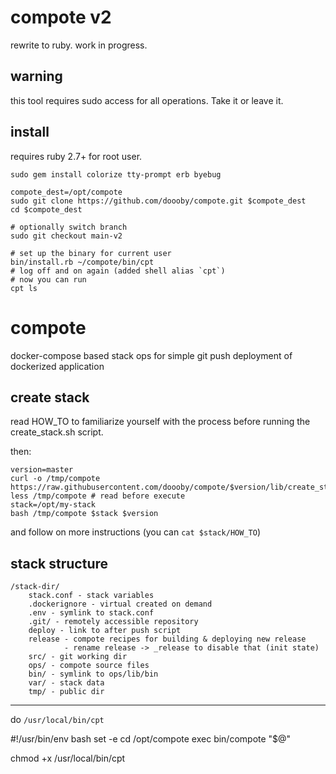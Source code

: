 # compote v2
rewrite to ruby. work in progress.

## warning
this tool requires sudo access for all operations. Take it or leave it.

## install
requires ruby 2.7+ for root user.
```shell
sudo gem install colorize tty-prompt erb byebug
```

```shell
compote_dest=/opt/compote
sudo git clone https://github.com/doooby/compote.git $compote_dest
cd $compote_dest

# optionally switch branch
sudo git checkout main-v2

# set up the binary for current user
bin/install.rb ~/compote/bin/cpt
# log off and on again (added shell alias `cpt`)
# now you can run
cpt ls
```

# compote
docker-compose based stack ops for simple git push deployment of dockerized application

## create stack
read HOW_TO to familiarize yourself with the process before running the create_stack.sh script.

then:
```shell script
version=master
curl -o /tmp/compote https://raw.githubusercontent.com/doooby/compote/$version/lib/create_stack.sh
less /tmp/compote # read before execute
stack=/opt/my-stack
bash /tmp/compote $stack $version
```

and follow on more instructions
(you can `cat $stack/HOW_TO`)

## stack structure
```
/stack-dir/
    stack.conf - stack variables
    .dockerignore - virtual created on demand
    .env - symlink to stack.conf
    .git/ - remotely accessible repository
    deploy - link to after push script
    release - compote recipes for building & deploying new release
            - rename release -> _release to disable that (init state)
    src/ - git working dir
    ops/ - compote source files
    bin/ - symlink to ops/lib/bin
    var/ - stack data
    tmp/ - public dir
```

--------------------------------
do `/usr/local/bin/cpt`

#!/usr/bin/env bash
set -e
cd /opt/compote
exec bin/compote "$@"

chmod +x /usr/local/bin/cpt
